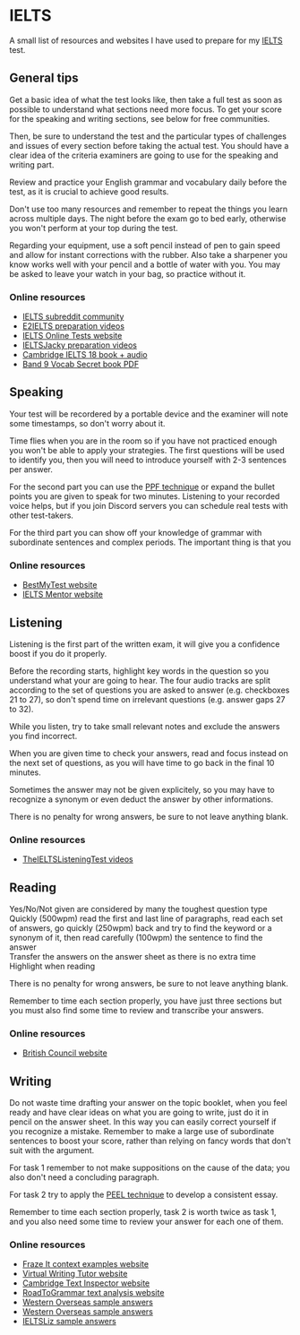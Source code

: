 # IELTS

A small list of resources and websites I have used to prepare for my [IELTS](https://www.ielts.org/) test.

## General tips

Get a basic idea of what the test looks like, then take a full test as soon as possible to understand what sections need more focus. To get your score for the speaking and writing sections, see below for free communities. 

Then, be sure to understand the test and the particular types of challenges and issues of every section before taking the actual test. You should have a clear idea of the criteria examiners are going to use for the speaking and writing part.

Review and practice your English grammar and vocabulary daily before the test, as it is crucial to achieve good results.

Don't use too many resources and remember to repeat the things you learn across multiple days. The night before the exam go to bed early, otherwise you won't perform at your top during the test.

Regarding your equipment, use a soft pencil instead of pen to gain speed and allow for instant corrections with the rubber. Also take a sharpener you know works well with your pencil and a bottle of water with you. You may be asked to leave your watch in your bag, so practice without it.

### Online resources

- [IELTS subreddit community](https://www.reddit.com/r/IELTS/top/?t=all)
- [E2IELTS preparation videos](https://www.youtube.com/c/E2IELTS/videos)
- [IELTS Online Tests website](https://ieltsonlinetests.com/)
- [IELTSJacky preparation videos](https://www.ieltsjacky.com/)
- [Cambridge IELTS 18 book + audio](https://annas-archive.org/md5/ccc6a85157be3b38dff6c0ee53d748cd)
- [Band 9 Vocab Secret book PDF](https://bayanebartar.org/file-dl/library/IELTS1/IELTS_Band9_VocabSecrets.pdf)


## Speaking

Your test will be recordered by a portable device and the examiner will note some timestamps, so don't worry about it.

Time flies when you are in the room so if you have not practiced enough you won't be able to apply your strategies. The first questions will be used to identify you, then you will need to introduce yourself with 2-3 sentences per answer.

For the second part you can use the [PPF technique](https://8777ielts.com/2018/11/29/ppf-past-present-future-ielts-speaking/) or expand the bullet points you are given to speak for two minutes. Listening to your recorded voice helps, but if you join Discord servers you can schedule real tests with other test-takers.

For the third part you can show off your knowledge of grammar with subordinate sentences and complex periods. The important thing is that you 

### Online resources

- [BestMyTest website](https://www.bestmytest.com/ielts/speaking)
- [IELTS Mentor website](https://www.ielts-mentor.com/speaking-sample/speaking-part-1)

## Listening

Listening is the first part of the written exam, it will give you a confidence boost if you do it properly.

Before the recording starts, highlight key words in the question so you understand what your are going to hear. The four audio tracks are split according to the set of questions you are asked to answer (e.g. checkboxes 21 to 27), so don't spend time on irrelevant questions (e.g. answer gaps 27 to 32).

While you listen, try to take small relevant notes and exclude the answers you find incorrect.

When you are given time to check your answers, read and focus instead on the next set of questions, as you will have time to go back in the final 10 minutes.

Sometimes the answer may not be given explicitely, so you may have to recognize a synonym or even deduct the answer by other informations.

There is no penalty for wrong answers, be sure to not leave anything blank.

### Online resources

- [TheIELTSListeningTest videos](https://youtube.com/c/TheIELTSListeningTest/videos)

## Reading


Yes/No/Not given are considered by many the toughest question type  
Quickly (500wpm) read the first and last line of paragraphs, read each set of answers, go quickly (250wpm) back and try to find the keyword or a synonym of it, then read carefully (100wpm) the sentence to find the answer  
Transfer the answers on the answer sheet as there is no extra time  
Highlight when reading  

There is no penalty for wrong answers, be sure to not leave anything blank.

Remember to time each section properly, you have just three sections but you must also find some time to review and transcribe your answers.

### Online resources

- [British Council website](https://takeielts.britishcouncil.org/take-ielts/prepare/free-ielts-english-practice-tests/reading/academic)

## Writing

Do not waste time drafting your answer on the topic booklet, when you feel ready and have clear ideas on what you are going to write, just do it in pencil on the answer sheet. In this way you can easily correct yourself if you recognize a mistake. Remember to make a large use of subordinate sentences to boost your score, rather than relying on fancy words that don't suit with the argument.

For task 1 remember to not make suppositions on the cause of the data; you also don't need  a concluding paragraph.

For task 2 try to apply the [PEEL technique](https://www.studiosity.com/blog/how-to-structure-paragraphs-using-the-peel-method) to develop a consistent essay.

Remember to time each section properly, task 2 is worth twice as task 1, and you also need some time to review your answer for each one of them.

### Online resources

- [Fraze It context examples website](https://fraze.it/)
- [Virtual Writing Tutor website](https://virtualwritingtutor.com/)
- [Cambridge Text Inspector website](https://languageresearch.cambridge.org/wordlists/text-inspector)
- [RoadToGrammar text analysis website](http://www.roadtogrammar.com/textanalysis)
- [Western Overseas sample answers](https://western-overseas.com/test-prep-materials/ielts-writing-task-1)
- [Western Overseas sample answers](https://western-overseas.com/test-prep-materials/ielts-writing-task-2)
- [IELTSLiz sample answers](https://ieltsliz.com/ielts-sample-essay/)

